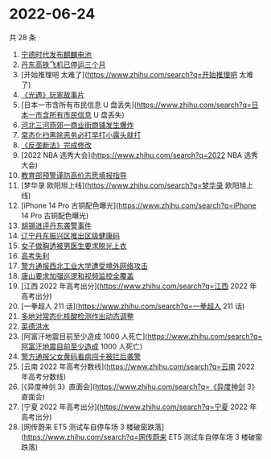 # 2022-06-24

共 28 条

<!-- BEGIN -->
<!-- 最后更新时间 Fri Jun 24 2022 15:14:07 GMT+0800 (China Standard Time) -->

1. [宁德时代发布麒麟电池](https://www.zhihu.com/search?q=宁德时代发布麒麟电池)
1. [丹东高铁飞机已停运三个月](https://www.zhihu.com/search?q=丹东高铁飞机已停运三个月)
1. [开始推理吧 太难了](https://www.zhihu.com/search?q=开始推理吧 太难了)
1. [《光遇》玩家故事片](https://www.zhihu.com/search?q=《光遇》玩家故事片)
1. [日本一市含所有市民信息 U 盘丢失](https://www.zhihu.com/search?q=日本一市含所有市民信息 U 盘丢失)
1. [河北三河燕郊一商业街商铺发生爆炸](https://www.zhihu.com/search?q=河北三河燕郊一商业街商铺发生爆炸)
1. [常态化扫黑除恶务必打早打小露头就打](https://www.zhihu.com/search?q=常态化扫黑除恶务必打早打小露头就打)
1. [《反垄断法》完成修改](https://www.zhihu.com/search?q=《反垄断法》完成修改)
1. [2022 NBA 选秀大会](https://www.zhihu.com/search?q=2022 NBA 选秀大会)
1. [教育部预警谨防高价志愿填报指导](https://www.zhihu.com/search?q=教育部预警谨防高价志愿填报指导)
1. [梦华录 欧阳旭上线](https://www.zhihu.com/search?q=梦华录 欧阳旭上线)
1. [iPhone 14 Pro 古铜配色曝光](https://www.zhihu.com/search?q=iPhone 14 Pro 古铜配色曝光)
1. [胡锡进评丹东袭警事件](https://www.zhihu.com/search?q=胡锡进评丹东袭警事件)
1. [辽宁丹东振兴区推出区级健康码](https://www.zhihu.com/search?q=辽宁丹东振兴区推出区级健康码)
1. [女子做胸透被男医生要求脱光上衣](https://www.zhihu.com/search?q=女子做胸透被男医生要求脱光上衣)
1. [高考失利](https://www.zhihu.com/search?q=高考失利)
1. [警方通报西北工业大学遭受境外网络攻击](https://www.zhihu.com/search?q=警方通报西北工业大学遭受境外网络攻击)
1. [唐山要求加强巡逻和视频监控全覆盖](https://www.zhihu.com/search?q=唐山要求加强巡逻和视频监控全覆盖)
1. [江西 2022 年高考出分](https://www.zhihu.com/search?q=江西 2022 年高考出分)
1. [一拳超人 211 话](https://www.zhihu.com/search?q=一拳超人 211 话)
1. [多地对常态化核酸检测作出动态调整](https://www.zhihu.com/search?q=多地对常态化核酸检测作出动态调整)
1. [英德洪水](https://www.zhihu.com/search?q=英德洪水)
1. [阿富汗地震目前至少造成 1000 人死亡](https://www.zhihu.com/search?q=阿富汗地震目前至少造成 1000 人死亡)
1. [警方通报父女黄码看病闯卡被拦后袭警](https://www.zhihu.com/search?q=警方通报父女黄码看病闯卡被拦后袭警)
1. [云南 2022 年高考分数线](https://www.zhihu.com/search?q=云南 2022 年高考分数线)
1. [《异度神剑 3》直面会](https://www.zhihu.com/search?q=《异度神剑 3》直面会)
1. [宁夏 2022 年高考出分](https://www.zhihu.com/search?q=宁夏 2022 年高考出分)
1. [网传蔚来 ET5 测试车自停车场 3 楼破窗跌落](https://www.zhihu.com/search?q=网传蔚来 ET5 测试车自停车场 3
   楼破窗跌落)

<!-- END -->
